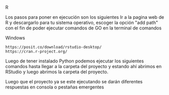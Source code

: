 R


Los pasos para poner en ejecución son los siguientes
Ir a la pagina web de R y descargarlo para tu sistema operativo, escoger la opción "add path" con el fin de poder ejecutar comandos de GO en la terminal de comandos

Windows
```Pagina web
https://posit.co/download/rstudio-desktop/
https://cran.r-project.org/
```

Luego de tener instalado Python podemos ejecutar los siguientes comandos hasta llegar a la carpeta del proyecto y estando ahí abrimos en RStudio y luego abrimos la carpeta del proyecto.


Luego que el proyecto ya se este ejecutando se darán diferentes respuestas en consola o pestañas emergentes


